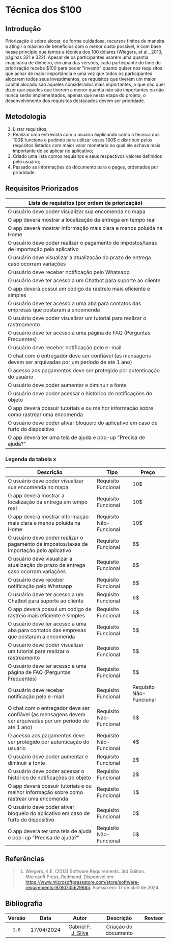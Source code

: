 # Técnica dos $100

## Introdução
Priorização é sobre alocar, de forma cuidadosa, recursos finitos de maneira a atingir o máximo de benefícios com o menor custo possível, é com base nesse princípio que temos a técnica dos 100 dólares (Wiegers, et al., 2013, páginas 321 e 322). Apesar de os participantes usarem uma quantia imaginária de dinheiro, em uma das versões, cada participante do time de priorização recebe $100 para poder "investir" quanto quiser nos requisitos que achar de maior importância e uma vez que todos os participantes alocarem todos seus investimentos, os requisitos que tiverem um maior capital alocado são aqueles considerados mais importantes, o que não quer dizer que aqueles que tiverem a menor quantia não são importantes ou não nunca serão implementados, apenas que nesta etapa do projeto, o desenvolvimento dos requisitos destacados devem ser prioridade.

## Metodologia
1. Listar requisitos;
2. Realizar uma entrevista com o usuário explicando como a técnica dos 100$ funciona e pedindo para utilizar esses 100$ e distribuir pelos requisitos listados com maior valor monetário no qual ele achava mais importante de se aplicar no aplicativo;
3. Criado uma lista comos requisitos e seus respectivos valores definidos pelo usuário;
4. Passado as informações do documento para o pages, ordenados por prioridade.

## Requisitos Priorizados

| Lista de requisitos (por ordem de priorização) |
| --- |
| O usuário deve poder visualizar sua encomenda no mapa |
| O app deverá mostrar a localização da entrega em tempo real | 
| O app deverá mostrar informação mais clara e menos poluída na Home | 
| O usuário deve poder realizar o pagamento de impostos/taxas de importação pelo aplicativo | 
| O usuário deve visualizar a atualização do prazo de entrega caso ocorram variações |
| O usuário deve receber notificação pelo Whatsapp |
| O usuário deve ter acesso a um Chatbot para suporte ao cliente |
| O app deverá possui um código de rastreio mais eficiente e simples |
| O usuário deve ter acesso a uma aba para contatos das empresas que postaram a encomenda |
| O usuário deve poder visualizar um tutorial para realizar o rastreamento |
| O usuário deve ter acesso a uma página de FAQ (Perguntas Frequentes) |
| O usuário deve receber notificação pelo e-mail |
| O chat com o entregador deve ser confiável (as mensagens devem ser arquivadas por um período de até 1 ano) |
| O acesso aos pagamentos deve ser protegido por autenticação do usuário |
| O usuário deve poder aumentar e diminuir a fonte |
| O usuário deve poder acessar o histórico de notificações do objeto |
| O app deverá possuir tutoriais e ou melhor informação sobre como rastrear uma encomenda |
| O usuário deve poder ativar bloqueio do aplicativo em caso de furto do dispositivo |
| O app deverá ter uma tela de ajuda e pop-up "Precisa de ajuda?" |


### Legenda da tabela x

| Descrição | Tipo | Preço |
| --- | --- | --- |
| O usuário deve poder visualizar sua encomenda no mapa | Requisito Funcional | 10$ |
| O app deverá mostrar a localização da entrega em tempo real | Requisito Funcional | 10$ |
| O app deverá mostrar informação mais clara e menos poluída na Home | Requisito Não-Funcional | 10$ |
| O usuário deve poder realizar o pagamento de impostos/taxas de importação pelo aplicativo | Requisito Funcional | 8$ |
| O usuário deve visualizar a atualização do prazo de entrega caso ocorram variações | Requisito Funcional | 8$ |
| O usuário deve receber notificação pelo Whatsapp | Requisito Funcional | 8$ |
| O usuário deve ter acesso a um Chatbot para suporte ao cliente | Requisito Funcional | 6$ |
| O app deverá possui um código de rastreio mais eficiente e simples | Requisito Funcional | 6$ |
| O usuário deve ter acesso a uma aba para contatos das empresas que postaram a encomenda | Requisito Funcional | 5$ |
| O usuário deve poder visualizar um tutorial para realizar o rastreamento | Requisito Funcional | 5$ |
| O usuário deve ter acesso a uma página de FAQ (Perguntas Frequentes) | Requisito Funcional | 5$ |
| O usuário deve receber notificação pelo e-mail | Requisito Funcional | Requisito Não-Funcional | 5$ |
| O chat com o entregador deve ser confiável (as mensagens devem ser arquivadas por um período de até 1 ano) | Requisito Não-Funcional | 5$ |
| O acesso aos pagamentos deve ser protegido por autenticação do usuário | Requisito Não-Funcional | 4$ |
| O usuário deve poder aumentar e diminuir a fonte | Requisito Funcional | 2$ |
| O usuário deve poder acessar o histórico de notificações do objeto | Requisito Funcional | 2$ |
| O app deverá possuir tutoriais e ou melhor informação sobre como rastrear uma encomenda | Requisito Funcional | 1$ |
| O usuário deve poder ativar bloqueio do aplicativo em caso de furto do dispositivo | Requisito Funcional | 0$ |
| O app deverá ter uma tela de ajuda e pop-up "Precisa de ajuda?" | Requisito Não-Funcional | 0$ |

## Referências
>1. Wiegers, K.E. (2013) Software Requirements. 3rd Edition. Microsoft Press, Redmond. Disponível em: <https://www.microsoftpressstore.com/store/software-requirements-9780735679665>. Acesso em: 17 de abril de 2024

## Bibliografia

| Versão | Data | Autor | Descrição | Revisor |
| :-: | :-: | :-: | :-: | :-: |
| `1.0` | 17/04/2024 | [Gabriel F. J. Silva](https://www.github.com/MMcLovin) | Criação do documento | 